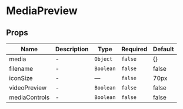 # MediaPreview

## Props

<!-- @vuese:MediaPreview:props:start -->

|Name|Description|Type|Required|Default|
|---|---|---|---|---|
|media|-|`Object`|`false`|{}|
|filename|-|`Boolean`|`false`|false|
|iconSize|-|—|`false`|70px|
|videoPreview|-|`Boolean`|`false`|false|
|mediaControls|-|`Boolean`|`false`|false|

<!-- @vuese:MediaPreview:props:end -->


